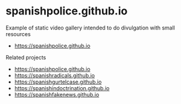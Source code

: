 # spanishpolice.github.io

Example of static video gallery intended to do divulgation with small resources
- https://spanishpolice.github.io

Related projects
- https://spanishpolice.github.io
- https://spanishradicals.github.io
- https://spanishgurtelcase.github.io
- https://spanishindoctrination.github.io
- https://spanishfakenews.github.io
